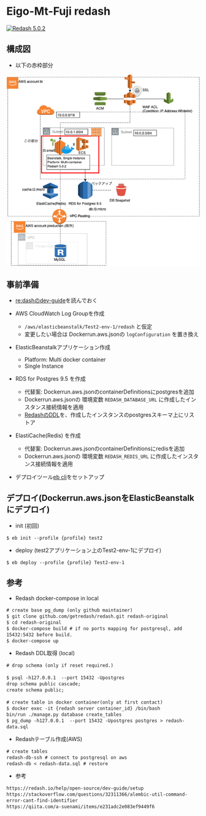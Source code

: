 # Eigo-Mt-Fuji redash

[![Redash 5.0.2](https://img.shields.io/badge/redash-v5.0.2-ff7964.svg)](https://github.com/getredash/redash)

## 構成図
* 以下の赤枠部分

![re:dash architecture](./docs/redash.png)

## 事前準備
* [re:dashのdev-guide](https://redash.io/help/open-source/dev-guide/setup)を読んでおく

* AWS CloudWatch Log Groupを作成
  * `/aws/elasticbeanstalk/Test2-env-1/redash` と仮定
  * 変更したい場合は Dockerrun.aws.jsonの `logConfiguration` を置き換え
* ElasticBeanstalkアプリケーション作成
  * Platform: Multi docker container
  * Single Instance 
* RDS for Postgres 9.5 を作成
  * 代替案: Dockerrun.aws.jsonのcontainerDefinitionsにpostgresを追加
  * Dockerrun.aws.jsonの 環境変数 `REDASH_DATABASE_URL` に作成したインスタンス接続情報を適用
  * [RedashのDDL](./redash-data.sql)を、作成したインスタンスのpostgresスキーマ上にリストア
* ElastiCache(Redis) を作成
  * 代替案: Dockerrun.aws.jsonのcontainerDefinitionsにredisを追加
  * Dockerrun.aws.jsonの 環境変数 `REDASH_REDIS_URL` に作成したインスタンス接続情報を適用

* デプロイツール[eb cli](https://docs.aws.amazon.com/ja_jp/elasticbeanstalk/latest/dg/eb-cli3-install-osx.html)をセットアップ

## デプロイ(Dockerrun.aws.jsonをElasticBeanstalkにデプロイ)

* init (初回) 

```
$ eb init --profile {profile} test2
```

* deploy (test2アプリケーション上のTest2-env-1にデプロイ)

```
$ eb deploy --profile {profile} Test2-env-1
```

## 参考

* Redash docker-compose in local

```
# create base pg_dump (only github maintainer)
$ git clone github.com/getredash/redash.git redash-original
$ cd redash-original
$ docker-compose build # if no ports mapping for postgresql, add 15432:5432 before build.
$ docker-compose up
```

* Redash DDL取得 (local)

```
# drop schema (only if reset required.)

$ psql -h127.0.0.1  --port 15432 -Upostgres 
drop schema public cascade;
create schema public;

# create table in docker container(only at first contact)
$ docker exec -it {redash server container_id} /bin/bash
bin/run ./manage.py database create_tables
$ pg_dump -h127.0.0.1  --port 15432 -Upostgres postgres > redash-data.sql
```

* Redashテーブル作成(AWS)

```
# create tables
redash-db-ssh # connect to postgresql on aws
redash-db < redash-data.sql # restore
```

* 参考

```
https://redash.io/help/open-source/dev-guide/setup
https://stackoverflow.com/questions/32311366/alembic-util-command-error-cant-find-identifier
https://qiita.com/a-suenami/items/e231adc2e083ef9449f6
```
